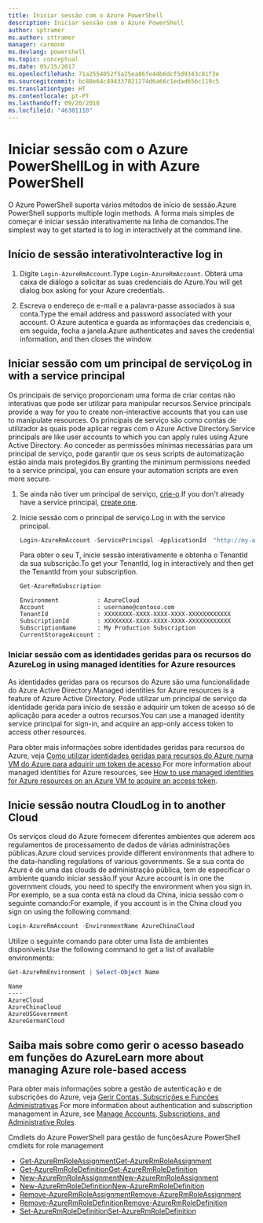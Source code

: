 ```yaml
---
title: Iniciar sessão com o Azure PowerShell
description: Iniciar sessão com o Azure PowerShell
author: sptramer
ms.author: sttramer
manager: carmonm
ms.devlang: powershell
ms.topic: conceptual
ms.date: 05/15/2017
ms.openlocfilehash: 71a2554052f5a25ea86fe44b6dcf5d9343c81f3e
ms.sourcegitcommit: bc88e64c494337821274d6a66c1edad656c119c5
ms.translationtype: HT
ms.contentlocale: pt-PT
ms.lasthandoff: 09/20/2018
ms.locfileid: "46301110"
---
```

# <a name="log-in-with-azure-powershell"></a><span data-ttu-id="6b5ef-103">Iniciar sessão com o Azure PowerShell</span><span class="sxs-lookup"><span data-stu-id="6b5ef-103">Log in with Azure PowerShell</span></span>

<span data-ttu-id="6b5ef-104">O Azure PowerShell suporta vários métodos de início de sessão.</span><span class="sxs-lookup"><span data-stu-id="6b5ef-104">Azure PowerShell supports multiple login methods.</span></span> <span data-ttu-id="6b5ef-105">A forma mais simples de começar é iniciar sessão interativamente na linha de comandos.</span><span class="sxs-lookup"><span data-stu-id="6b5ef-105">The simplest way to get started is to log in interactively at the command line.</span></span>

## <a name="interactive-log-in"></a><span data-ttu-id="6b5ef-106">Início de sessão interativo</span><span class="sxs-lookup"><span data-stu-id="6b5ef-106">Interactive log in</span></span>

1. <span data-ttu-id="6b5ef-107">Digite `Login-AzureRmAccount`.</span><span class="sxs-lookup"><span data-stu-id="6b5ef-107">Type `Login-AzureRmAccount`.</span></span> <span data-ttu-id="6b5ef-108">Obterá uma caixa de diálogo a solicitar as suas credenciais do Azure.</span><span class="sxs-lookup"><span data-stu-id="6b5ef-108">You will get dialog box asking for your Azure credentials.</span></span>

2. <span data-ttu-id="6b5ef-109">Escreva o endereço de e-mail e a palavra-passe associados à sua conta.</span><span class="sxs-lookup"><span data-stu-id="6b5ef-109">Type the email address and password associated with your account.</span></span> <span data-ttu-id="6b5ef-110">O Azure autentica e guarda as informações das credenciais e, em seguida, fecha a janela.</span><span class="sxs-lookup"><span data-stu-id="6b5ef-110">Azure authenticates and saves the credential information, and then closes the window.</span></span>

## <a name="log-in-with-a-service-principal"></a><span data-ttu-id="6b5ef-111">Iniciar sessão com um principal de serviço</span><span class="sxs-lookup"><span data-stu-id="6b5ef-111">Log in with a service principal</span></span>

<span data-ttu-id="6b5ef-112">Os principais de serviço proporcionam uma forma de criar contas não interativas que pode ser utilizar para manipular recursos.</span><span class="sxs-lookup"><span data-stu-id="6b5ef-112">Service principals provide a way for you to create non-interactive accounts that you can use to manipulate resources.</span></span> <span data-ttu-id="6b5ef-113">Os principais de serviço são como contas de utilizador às quais pode aplicar regras com o Azure Active Directory.</span><span class="sxs-lookup"><span data-stu-id="6b5ef-113">Service principals are like user accounts to which you can apply rules using Azure Active Directory.</span></span> <span data-ttu-id="6b5ef-114">Ao conceder as permissões mínimas necessárias para um principal de serviço, pode garantir que os seus scripts de automatização estão ainda mais protegidos.</span><span class="sxs-lookup"><span data-stu-id="6b5ef-114">By granting the minimum permissions needed to a service principal, you can ensure your automation scripts are even more secure.</span></span>

1. <span data-ttu-id="6b5ef-115">Se ainda não tiver um principal de serviço, [crie-o](create-azure-service-principal-azureps.md).</span><span class="sxs-lookup"><span data-stu-id="6b5ef-115">If you don't already have a service principal, [create one](create-azure-service-principal-azureps.md).</span></span>

2. <span data-ttu-id="6b5ef-116">Inicie sessão com o principal de serviço.</span><span class="sxs-lookup"><span data-stu-id="6b5ef-116">Log in with the service principal.</span></span>

    ```powershell
    Login-AzureRmAccount -ServicePrincipal -ApplicationId  "http://my-app" -Credential $pscredential -TenantId $tenantid
    ```

    <span data-ttu-id="6b5ef-117">Para obter o seu T, inicie sessão interativamente e obtenha o TenantId da sua subscrição.</span><span class="sxs-lookup"><span data-stu-id="6b5ef-117">To get your TenantId, log in interactively and then get the TenantId from your subscription.</span></span>

    ```powershell
    Get-AzureRmSubscription
    ```

    ```output
    Environment           : AzureCloud
    Account               : username@contoso.com
    TenantId              : XXXXXXXX-XXXX-XXXX-XXXX-XXXXXXXXXXXX
    SubscriptionId        : XXXXXXXX-XXXX-XXXX-XXXX-XXXXXXXXXXXX
    SubscriptionName      : My Production Subscription
    CurrentStorageAccount :
    ```

### <a name="log-in-using-managed-identities-for-azure-resources"></a><span data-ttu-id="6b5ef-118">Iniciar sessão com as identidades geridas para os recursos do Azure</span><span class="sxs-lookup"><span data-stu-id="6b5ef-118">Log in using managed identities for Azure resources</span></span>

<span data-ttu-id="6b5ef-119">As identidades geridas para os recursos do Azure são uma funcionalidade do Azure Active Directory.</span><span class="sxs-lookup"><span data-stu-id="6b5ef-119">Managed identities for Azure resources is a feature of Azure Active Directory.</span></span> <span data-ttu-id="6b5ef-120">Pode utilizar um principal de serviço da identidade gerida para início de sessão e adquirir um token de acesso só de aplicação para aceder a outros recursos.</span><span class="sxs-lookup"><span data-stu-id="6b5ef-120">You can use a managed identity service principal for sign-in, and acquire an app-only access token to access other resources.</span></span>

<span data-ttu-id="6b5ef-121">Para obter mais informações sobre identidades geridas para recursos do Azure, veja [Como utilizar identidades geridas para recursos do Azure numa VM do Azure para adquirir um token de acesso](/azure/active-directory/managed-identities-azure-resources/how-to-use-vm-token).</span><span class="sxs-lookup"><span data-stu-id="6b5ef-121">For more information about managed identities for Azure resources, see [How to use managed identities for Azure resources on an Azure VM to acquire an access token](/azure/active-directory/managed-identities-azure-resources/how-to-use-vm-token).</span></span>

## <a name="log-in-to-another-cloud"></a><span data-ttu-id="6b5ef-122">Inicie sessão noutra Cloud</span><span class="sxs-lookup"><span data-stu-id="6b5ef-122">Log in to another Cloud</span></span>

<span data-ttu-id="6b5ef-123">Os serviços cloud do Azure fornecem diferentes ambientes que aderem aos regulamentos de processamento de dados de várias administrações públicas.</span><span class="sxs-lookup"><span data-stu-id="6b5ef-123">Azure cloud services provide different environments that adhere to the data-handling regulations of various governments.</span></span> <span data-ttu-id="6b5ef-124">Se a sua conta do Azure é de uma das clouds de administração pública, tem de especificar o ambiente quando iniciar sessão.</span><span class="sxs-lookup"><span data-stu-id="6b5ef-124">If your Azure account is in one the government clouds, you need to specify the environment when you sign in.</span></span> <span data-ttu-id="6b5ef-125">Por exemplo, se a sua conta está na cloud da China, inicia sessão com o seguinte comando:</span><span class="sxs-lookup"><span data-stu-id="6b5ef-125">For example, if you account is in the China cloud you sign on using the following command:</span></span>

```powershell
Login-AzureRmAccount -EnvironmentName AzureChinaCloud
```

<span data-ttu-id="6b5ef-126">Utilize o seguinte comando para obter uma lista de ambientes disponíveis:</span><span class="sxs-lookup"><span data-stu-id="6b5ef-126">Use the following command to get a list of available environments:</span></span>

```powershell
Get-AzureRmEnvironment | Select-Object Name
```

```output
Name
----
AzureCloud
AzureChinaCloud
AzureUSGovernment
AzureGermanCloud
```

## <a name="learn-more-about-managing-azure-role-based-access"></a><span data-ttu-id="6b5ef-127">Saiba mais sobre como gerir o acesso baseado em funções do Azure</span><span class="sxs-lookup"><span data-stu-id="6b5ef-127">Learn more about managing Azure role-based access</span></span>

<span data-ttu-id="6b5ef-128">Para obter mais informações sobre a gestão de autenticação e de subscrições do Azure, veja [Gerir Contas, Subscrições e Funções Administrativas](/azure/active-directory/role-based-access-control-configure).</span><span class="sxs-lookup"><span data-stu-id="6b5ef-128">For more information about authentication and subscription management in Azure, see [Manage Accounts, Subscriptions, and Administrative Roles](/azure/active-directory/role-based-access-control-configure).</span></span>

<span data-ttu-id="6b5ef-129">Cmdlets do Azure PowerShell para gestão de funções</span><span class="sxs-lookup"><span data-stu-id="6b5ef-129">Azure PowerShell cmdlets for role management</span></span>

* [<span data-ttu-id="6b5ef-130">Get-AzureRmRoleAssignment</span><span class="sxs-lookup"><span data-stu-id="6b5ef-130">Get-AzureRmRoleAssignment</span></span>](/powershell/module/AzureRM.Resources/Get-AzureRmRoleAssignment)
* [<span data-ttu-id="6b5ef-131">Get-AzureRmRoleDefinition</span><span class="sxs-lookup"><span data-stu-id="6b5ef-131">Get-AzureRmRoleDefinition</span></span>](/powershell/module/AzureRM.Resources/Get-AzureRmRoleDefinition)
* [<span data-ttu-id="6b5ef-132">New-AzureRmRoleAssignment</span><span class="sxs-lookup"><span data-stu-id="6b5ef-132">New-AzureRmRoleAssignment</span></span>](/powershell/module/AzureRM.Resources/New-AzureRmRoleAssignment)
* [<span data-ttu-id="6b5ef-133">New-AzureRmRoleDefinition</span><span class="sxs-lookup"><span data-stu-id="6b5ef-133">New-AzureRmRoleDefinition</span></span>](/powershell/module/AzureRM.Resources/New-AzureRmRoleDefinition)
* [<span data-ttu-id="6b5ef-134">Remove-AzureRmRoleAssignment</span><span class="sxs-lookup"><span data-stu-id="6b5ef-134">Remove-AzureRmRoleAssignment</span></span>](/powershell/module/AzureRM.Resources/Remove-AzureRmRoleAssignment)
* [<span data-ttu-id="6b5ef-135">Remove-AzureRmRoleDefinition</span><span class="sxs-lookup"><span data-stu-id="6b5ef-135">Remove-AzureRmRoleDefinition</span></span>](/powershell/module/AzureRM.Resources/Remove-AzureRmRoleDefinition)
* [<span data-ttu-id="6b5ef-136">Set-AzureRmRoleDefinition</span><span class="sxs-lookup"><span data-stu-id="6b5ef-136">Set-AzureRmRoleDefinition</span></span>](/powershell/moduel/AzureRM.Resources/Set-AzureRmRoleDefinition)
